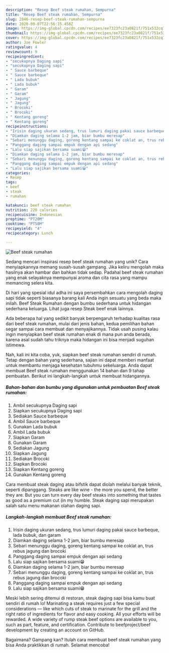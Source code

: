 ```yaml
---
description: "Resep Beef steak rumahan, Sempurna"
title: "Resep Beef steak rumahan, Sempurna"
slug: 2846-resep-beef-steak-rumahan-sempurna
date: 2020-09-07T22:56:15.458Z
image: https://img-global.cpcdn.com/recipes/ee7323fc23a0821f/751x532cq70/beef-steak-rumahan-foto-resep-utama.jpg
thumbnail: https://img-global.cpcdn.com/recipes/ee7323fc23a0821f/751x532cq70/beef-steak-rumahan-foto-resep-utama.jpg
cover: https://img-global.cpcdn.com/recipes/ee7323fc23a0821f/751x532cq70/beef-steak-rumahan-foto-resep-utama.jpg
author: Joe Fowler
ratingvalue: 4
reviewcount: 9
recipeingredient:
- "secukupnya Daging sapi"
- "secukupnya Daging sapi"
- " Sauce barbeque"
- " Sauce barbeque"
- " Lada bubuk"
- " Lada bubuk"
- " Garam"
- " Garam"
- " Jagung"
- " Jagung"
- " Brocoki"
- " Brocoki"
- " Kentang goreng"
- " Kentang goreng"
recipeinstructions:
- "Irisin daging ukuran sedang, trus lumuri daging pakai sauce barbeque, lada bubuk, dan garam"
- "Diamkan daging selama 1-2 jam, biar bumbu meresap"
- "Sebari menunggu daging, goreng kentang sampai ke coklat an, trus rebus jagung dan brocoki"
- "Panggang daging sampai empuk dengan api sedang"
- "Lalu siap sajikan bersama suami😁"
- "Diamkan daging selama 1-2 jam, biar bumbu meresap"
- "Sebari menunggu daging, goreng kentang sampai ke coklat an, trus rebus jagung dan brocoki"
- "Panggang daging sampai empuk dengan api sedang"
- "Lalu siap sajikan bersama suami😁"
categories:
- Resep
tags:
- beef
- steak
- rumahan

katakunci: beef steak rumahan 
nutrition: 220 calories
recipecuisine: Indonesian
preptime: "PT20M"
cooktime: "PT50M"
recipeyield: "4"
recipecategory: Lunch

---
```



![Beef steak rumahan](https://img-global.cpcdn.com/recipes/ee7323fc23a0821f/751x532cq70/beef-steak-rumahan-foto-resep-utama.jpg)

Sedang mencari inspirasi resep beef steak rumahan yang unik? Cara menyiapkannya memang susah-susah gampang. Jika keliru mengolah maka hasilnya akan hambar dan bahkan tidak sedap. Padahal beef steak rumahan yang enak selayaknya mempunyai aroma dan cita rasa yang mampu memancing selera kita.

Di hari yang spesial idul adha ini saya persembahkan cara mengolah daging sapi tidak seperti biasanya barang kali Anda ingin sesuatu yang beda maka inilah. Beef Steak Rumahan dengan bumbu sederhana untuk hidangan sederhana keluarga. Lihat juga resep Steak beef enak lainnya.

Ada beberapa hal yang sedikit banyak berpengaruh terhadap kualitas rasa dari beef steak rumahan, mulai dari jenis bahan, kedua pemilihan bahan segar sampai cara membuat dan menyajikannya. Tidak usah pusing kalau ingin menyiapkan beef steak rumahan enak di mana pun anda berada, karena asal sudah tahu triknya maka hidangan ini bisa menjadi suguhan istimewa.


Nah, kali ini kita coba, yuk, siapkan beef steak rumahan sendiri di rumah. Tetap dengan bahan yang sederhana, sajian ini dapat memberi manfaat untuk membantu menjaga kesehatan tubuhmu sekeluarga. Anda dapat membuat Beef steak rumahan menggunakan 14 bahan dan 9 tahap pembuatan. Berikut ini langkah-langkah untuk membuat hidangannya.

<!--inarticleads1-->

##### Bahan-bahan dan bumbu yang digunakan untuk pembuatan Beef steak rumahan:

1. Ambil secukupnya Daging sapi
1. Siapkan secukupnya Daging sapi
1. Sediakan  Sauce barbeque
1. Ambil  Sauce barbeque
1. Gunakan  Lada bubuk
1. Ambil  Lada bubuk
1. Siapkan  Garam
1. Gunakan  Garam
1. Sediakan  Jagung
1. Siapkan  Jagung
1. Sediakan  Brocoki
1. Siapkan  Brocoki
1. Siapkan  Kentang goreng
1. Gunakan  Kentang goreng


Cara membuat steak daging atau bifstik dapat diolah melalui banyak teknik, seperti dipanggang. Steaks are like wine - the more you spend, the better they are. But you can turn every day beef steaks into something that tastes as good as a premium cut (in my humble. Steak daging sapi merupakan salah satu menu makanan olahan daging sapi. 

<!--inarticleads2-->

##### Langkah-langkah membuat Beef steak rumahan:

1. Irisin daging ukuran sedang, trus lumuri daging pakai sauce barbeque, lada bubuk, dan garam
1. Diamkan daging selama 1-2 jam, biar bumbu meresap
1. Sebari menunggu daging, goreng kentang sampai ke coklat an, trus rebus jagung dan brocoki
1. Panggang daging sampai empuk dengan api sedang
1. Lalu siap sajikan bersama suami😁
1. Diamkan daging selama 1-2 jam, biar bumbu meresap
1. Sebari menunggu daging, goreng kentang sampai ke coklat an, trus rebus jagung dan brocoki
1. Panggang daging sampai empuk dengan api sedang
1. Lalu siap sajikan bersama suami😁


Meski lebih sering ditemui di restoran, steak daging sapi bisa kamu buat sendiri di rumah lo! Marinating a steak requires just a few special considerations — like which cuts of steak to marinate for the grill and the right ratio of ingredients for flavor and easy cooking. All your efforts will be rewarded. A wide variety of rump steak beef options are available to you, such as part, feature, and certification. Contribute to beefproject/beef development by creating an account on GitHub. 

Bagaimana? Gampang kan? Itulah cara membuat beef steak rumahan yang bisa Anda praktikkan di rumah. Selamat mencoba!

